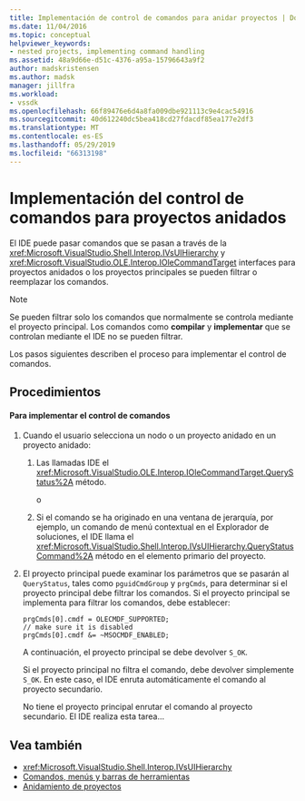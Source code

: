 ```yaml
---
title: Implementación de control de comandos para anidar proyectos | Documentos de Microsoft
ms.date: 11/04/2016
ms.topic: conceptual
helpviewer_keywords:
- nested projects, implementing command handling
ms.assetid: 48a9d66e-d51c-4376-a95a-15796643a9f2
author: madskristensen
ms.author: madsk
manager: jillfra
ms.workload:
- vssdk
ms.openlocfilehash: 66f89476e6d4a8fa009dbe921113c9e4cac54916
ms.sourcegitcommit: 40d612240dc5bea418cd27fdacdf85ea177e2df3
ms.translationtype: MT
ms.contentlocale: es-ES
ms.lasthandoff: 05/29/2019
ms.locfileid: "66313198"
---
```

# <a name="implementing-command-handling-for-nested-projects"></a>Implementación del control de comandos para proyectos anidados
El IDE puede pasar comandos que se pasan a través de la <xref:Microsoft.VisualStudio.Shell.Interop.IVsUIHierarchy> y <xref:Microsoft.VisualStudio.OLE.Interop.IOleCommandTarget> interfaces para proyectos anidados o los proyectos principales se pueden filtrar o reemplazar los comandos.

> [!NOTE]
> Se pueden filtrar solo los comandos que normalmente se controla mediante el proyecto principal. Los comandos como **compilar** y **implementar** que se controlan mediante el IDE no se pueden filtrar.

 Los pasos siguientes describen el proceso para implementar el control de comandos.

## <a name="procedures"></a>Procedimientos

#### <a name="to-implement-command-handling"></a>Para implementar el control de comandos

1. Cuando el usuario selecciona un nodo o un proyecto anidado en un proyecto anidado:

   1. Las llamadas IDE el <xref:Microsoft.VisualStudio.OLE.Interop.IOleCommandTarget.QueryStatus%2A> método.

      o

   2. Si el comando se ha originado en una ventana de jerarquía, por ejemplo, un comando de menú contextual en el Explorador de soluciones, el IDE llama el <xref:Microsoft.VisualStudio.Shell.Interop.IVsUIHierarchy.QueryStatusCommand%2A> método en el elemento primario del proyecto.

2. El proyecto principal puede examinar los parámetros que se pasarán al `QueryStatus`, tales como `pguidCmdGroup` y `prgCmds`, para determinar si el proyecto principal debe filtrar los comandos. Si el proyecto principal se implementa para filtrar los comandos, debe establecer:

   ```
   prgCmds[0].cmdf = OLECMDF_SUPPORTED;
   // make sure it is disabled
   prgCmds[0].cmdf &= ~MSOCMDF_ENABLED;
   ```

    A continuación, el proyecto principal se debe devolver `S_OK`.

    Si el proyecto principal no filtra el comando, debe devolver simplemente `S_OK`. En este caso, el IDE enruta automáticamente el comando al proyecto secundario.

    No tiene el proyecto principal enrutar el comando al proyecto secundario. El IDE realiza esta tarea...

## <a name="see-also"></a>Vea también
- <xref:Microsoft.VisualStudio.Shell.Interop.IVsUIHierarchy>
- [Comandos, menús y barras de herramientas](../../extensibility/internals/commands-menus-and-toolbars.md)
- [Anidamiento de proyectos](../../extensibility/internals/nesting-projects.md)
